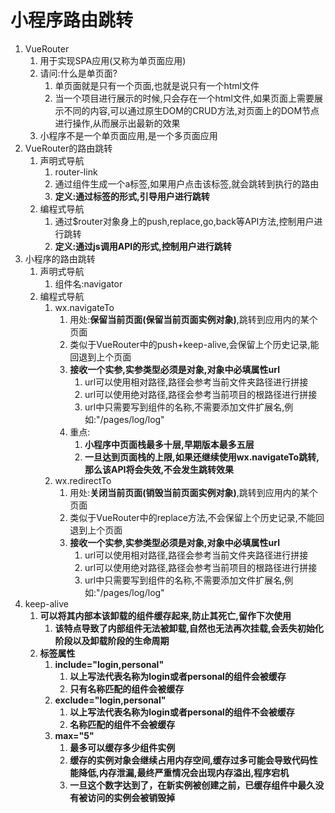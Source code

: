 # 小程序路由跳转

1. VueRouter
   1. 用于实现SPA应用(又称为单页面应用)
   2. 请问:什么是单页面?
      1. 单页面就是只有一个页面,也就是说只有一个html文件
      2. 当一个项目进行展示的时候,只会存在一个html文件,如果页面上需要展示不同的内容,可以通过原生DOM的CRUD方法,对页面上的DOM节点进行操作,从而展示出最新的效果
   3. 小程序不是一个单页面应用,是一个多页面应用
2. VueRouter的路由跳转
   1. 声明式导航
      1. router-link
      2. 通过组件生成一个a标签,如果用户点击该标签,就会跳转到执行的路由
      3. **定义:通过标签的形式,引导用户进行跳转**
   2. 编程式导航
      1. 通过$router对象身上的push,replace,go,back等API方法,控制用户进行跳转
      2. **定义:通过js调用API的形式,控制用户进行跳转**
3. 小程序的路由跳转
   1. 声明式导航
      1. 组件名:navigator
   2. 编程式导航
      1. wx.navigateTo
         1. 用处:**保留当前页面(保留当前页面实例对象)**,跳转到应用内的某个页面
         2. 类似于VueRouter中的push+keep-alive,会保留上个历史记录,能回退到上个页面
         3. **接收一个实参,实参类型必须是对象,对象中必填属性url**
            1. url可以使用相对路径,路径会参考当前文件夹路径进行拼接
            2. url可以使用绝对路径,路径会参考当前项目的根路径进行拼接
            3. url中只需要写到组件的名称,不需要添加文件扩展名,例如:"/pages/log/log"
         4. 重点:
            1. **小程序中页面栈最多十层,早期版本最多五层**
            2. **一旦达到页面栈的上限,如果还继续使用wx.navigateTo跳转,那么该API将会失效,不会发生跳转效果**
      2. wx.redirectTo
         1. 用处:**关闭当前页面(销毁当前页面实例对象)**,跳转到应用内的某个页面
         2. 类似于VueRouter中的replace方法,不会保留上个历史记录,不能回退到上个页面
         3. **接收一个实参,实参类型必须是对象,对象中必填属性url**
            1. url可以使用相对路径,路径会参考当前文件夹路径进行拼接
            2. url可以使用绝对路径,路径会参考当前项目的根路径进行拼接
            3. url中只需要写到组件的名称,不需要添加文件扩展名,例如:"/pages/log/log"
4. keep-alive
   1. **可以将其内部本该卸载的组件缓存起来,防止其死亡,留作下次使用**
      1. **该特点导致了内部组件无法被卸载,自然也无法再次挂载,会丢失初始化阶段以及卸载阶段的生命周期**
   2. **标签属性**
      1. **include="login,personal"**
         1. **以上写法代表名称为login或者personal的组件会被缓存**
         2. **只有名称匹配的组件会被缓存**
      2. **exclude="login,personal"**
         1. **以上写法代表名称为login或者personal的组件不会被缓存**
         2. **名称匹配的组件不会被缓存**
      3. **max="5"**
         1. **最多可以缓存多少组件实例**
         2. **缓存的实例对象会继续占用内存空间,缓存过多可能会导致代码性能降低,内存泄漏,最终严重情况会出现内存溢出,程序宕机**
         3. **一旦这个数字达到了，在新实例被创建之前，已缓存组件中最久没有被访问的实例会被销毁掉**